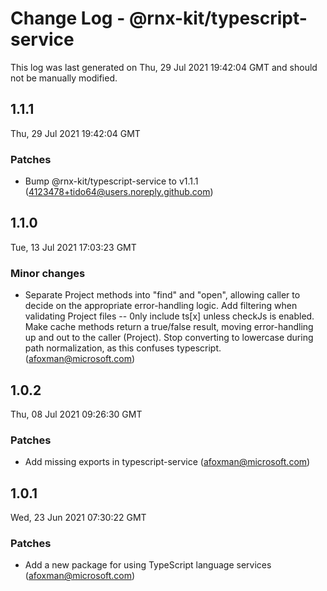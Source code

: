 # Change Log - @rnx-kit/typescript-service

This log was last generated on Thu, 29 Jul 2021 19:42:04 GMT and should not be manually modified.

<!-- Start content -->

## 1.1.1

Thu, 29 Jul 2021 19:42:04 GMT

### Patches

- Bump @rnx-kit/typescript-service to v1.1.1 (4123478+tido64@users.noreply.github.com)

## 1.1.0

Tue, 13 Jul 2021 17:03:23 GMT

### Minor changes

- Separate Project methods into "find" and "open", allowing caller to decide on the appropriate error-handling logic. Add filtering when validating Project files -- 0nly include ts[x] unless checkJs is enabled. Make cache methods return a true/false result, moving error-handling up and out to the caller (Project). Stop converting to lowercase during path normalization, as this confuses typescript. (afoxman@microsoft.com)

## 1.0.2

Thu, 08 Jul 2021 09:26:30 GMT

### Patches

- Add missing exports in typescript-service (afoxman@microsoft.com)

## 1.0.1

Wed, 23 Jun 2021 07:30:22 GMT

### Patches

- Add a new package for using TypeScript language services (afoxman@microsoft.com)
